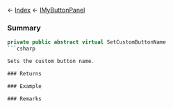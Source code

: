← [Index](Api-Index) ← [IMyButtonPanel](SpaceEngineers.Game.ModAPI.Ingame.IMyButtonPanel)

### Summary

```csharp
private public abstract virtual SetCustomButtonName
```csharp

Sets the custom button name.

### Returns

### Example

### Remarks

